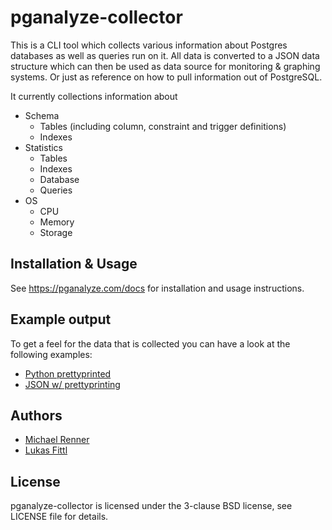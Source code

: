 pganalyze-collector
===================

This is a CLI tool which collects various information about Postgres databases
as well as queries run on it. All data is converted to a JSON data structure
which can then be used as data source for monitoring & graphing systems. Or
just as reference on how to pull information out of PostgreSQL.

It currently collections information about

 * Schema
   * Tables (including column, constraint and trigger definitions)
   * Indexes
 * Statistics
   * Tables
   * Indexes
   * Database
   * Queries
 * OS
   * CPU
   * Memory
   * Storage


Installation & Usage
--------------------

See https://pganalyze.com/docs for installation and usage instructions.


Example output
--------------

To get a feel for the data that is collected you can have a look at the following examples:

 * [Python prettyprinted](https://gist.github.com/terrorobe/7103268)
 * [JSON w/ prettyprinting](https://gist.github.com/terrorobe/7103234)


Authors
-------

 * [Michael Renner](https://github.com/terrorobe)
 * [Lukas Fittl](https://github.com/lfittl)


License
-------

pganalyze-collector is licensed under the 3-clause BSD license, see LICENSE file for details.
